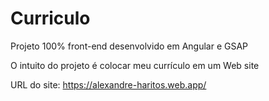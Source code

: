 # Curriculo

Projeto 100% front-end desenvolvido em Angular e GSAP

O intuito do projeto é colocar meu currículo em um Web site

URL do site: https://alexandre-haritos.web.app/

